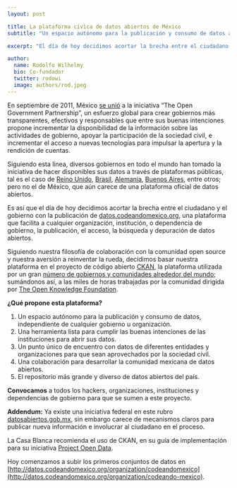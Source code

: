 ```yaml
---
layout: post

title: La plataforma cívica de datos abiertos de México
subtitle: "Un espacio autónomo para la publicación y consumo de datos abiertos"

excerpt: "El día de hoy decidimos acortar la brecha entre el ciudadano y el gobierno con la publicación de datos.codeandomexico.org"

author:
  name: Rodolfo Wilhelmy
  bio: Co-fundador
  twitter: rodowi
  image: authors/rod.jpeg
---
```


En septiembre de 2011, México [se unió](http://www.opengovpartnership.org/countries/mexico) a la iniciativa “The Open Government Partnership”, 
un esfuerzo global para crear gobiernos más transparentes, efectivos y responsables que entre sus buenas intenciones propone incrementar 
la disponibilidad de la información sobre las actividades de gobierno, apoyar la participación de la sociedad civil, e incrementar el acceso a 
nuevas tecnologías para impulsar la apertura y la rendición de cuentas.

Siguiendo esta línea, diversos gobiernos en todo el mundo han tomado la iniciativa de hacer disponibles sus datos a través de plataformas 
públicas, tal es el caso de [Reino Unido](http://www.data.gov.uk), [Brasil](http://dados.gov.br/ ), [Alemania](https://www.govdata.de/ ), 
[Buenos Aires](http://data.buenosaires.gob.ar/ ), entre otros; pero no el de México, que aún carece de una plataforma oficial de datos abiertos.

Es así que el día de hoy decidimos acortar la brecha entre el ciudadano y el gobierno con la publicación de [datos.codeandomexico.org](http://datos.codeandomexico.org), 
una plataforma que facilita a cualquier organización, institución, o dependencia de gobierno, la publicación, el acceso, la búsqueda y depuración de datos abiertos.

Siguiendo nuestra filosofía de colaboración con la comunidad open source y nuestra aversión a reinventar la rueda, decidimos basar nuestra 
plataforma en el proyecto de código abierto [CKAN](http://ckan.org), la plataforma utilizada por un gran [número de gobiernos y comunidades alrededor 
del mundo](http://ckan.org/instances); sumándonos así, a las miles de horas trabajadas por la comunidad dirigida por [The Open Knowledge Foundation](http://www.okfn.org).

**¿Qué propone esta plataforma?**
1. Un espacio autónomo para la publicación y consumo de datos, independiente de cualquier gobierno u organización.
2. Una herramienta lista para cumplir las buenas intenciones de las instituciones para abrir sus datos.
3. Un punto único de encuentro con datos de diferentes entidades y organizaciones para que sean aprovechados por la sociedad civil.
4. Una colaboración para desarrollar la comunidad mexicana de datos abiertos.
5. El repositorio más grande y diverso de datos abiertos del país.

**Convocamos** a todos los hackers, organizaciones, instituciones y dependencias de gobierno para que se sumen a este proyecto.

**Addendum:**
Ya existe una iniciativa federal en este rubro [datosabiertos.gob.mx](http://datosabiertos.gob.mx), sin embargo carece de mecanismos claros 
para publicar nueva información e involucrar al ciudadano en el proceso.

La Casa Blanca recomienda el uso de CKAN, en su guía de implementación para su iniciativa [Project Open Data](http://project-open-data.github.io/implementation-guide/).

Hoy comenzamos a subir los primeros conjuntos de datos en [http://datos.codeandomexico.org/organization/codeandomexico](http://datos.codeandomexico.org/organization/codeando-mexico).

